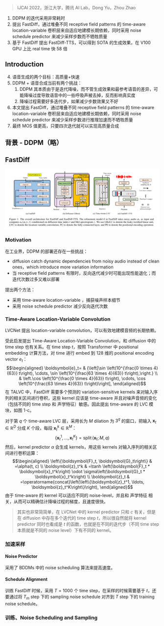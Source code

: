 > IJCAI 2022，浙江大学，腾讯 AI Lab，Dong Yu，Zhou Zhao

1. DDPM 的迭代采用非常耗时
2. 提出 FastDiff，通过堆叠不同 receptive field patterns 的 time-aware location-variable 卷积层来自适应地建模长期依赖，同时采用 noise schedule predictor 来减少采样步数而不牺牲质量
3. 基于 FastDiff 提出 FastDiff-TTS，可以得到 SOTA 的生成效果，在 V100 GPU 上比 real time 快 58 倍

## Introduction

4. 语音生成的两个目标：高质量+快速
5. DDPM + 语音合成当前有两个挑战：
	1. DDPM 其本质由于是迭代降噪，而不管生成效果和最参考语音的差异，可能降噪过度导致语音中的一些呼吸声被去掉，反而影响真实度
	2. 降噪过程需要好多迭代步，如果减少步数效果又不好
6. 本文提出 FastDiff，通过堆叠不同 receptive field patterns 的 time-aware location-variable 卷积层来自适应地建模长期依赖，同时采用 noise schedule predictor 来减少采样步数进行推理加速而不牺牲质量
7. 最终 MOS 值更高，只要四次迭代就可以实现高质量合成

## 背景 - DDPM（略）

## FastDiff

![](image/Pasted%20image%2020230527105114.png)
### Motivation

在工业界，DDPM 的部署还存在一些挑战：
+ diffusion catch dynamic dependencies from noisy audio instead of clean ones，which introduce more variation information
+ 当 receptive field patterns 有限时，反向迭代减少时可能出现性能退化；而迭代次数过多又难以部署

提出两个方法：
+ 采用 time-aware location-variable ，捕获噪声样本细节
+ 采用 noise schedule predictor 减少反向迭代次数

### Time-Aware Location-Variable Convolution

LVCNet 提出 location-variable convolution，可以有效地建模音频的长期依赖。

受此启发提出 Time-Aware Location-Variable Convolution，和 diffusion 中的 time step 也有关系。在 time step $t$，按照 Transformer 中 positional embedding 计算方法，对 time 进行 embed 到 128 维的 positional encoding vector $e_t$：$$\begin{aligned}
\boldsymbol{e}_t= & {\left[\sin \left(10^{\frac{0 \times 4}{63}} t\right), \cdots, \sin \left(10^{\frac{63 \times 4}{63}} t\right),\right.} \\
& \left.\cos \left(10^{\frac{0 \times 4}{63}} t\right), \cdots, \cos \left(10^{\frac{63 \times 4}{63}} t\right)\right],
\end{aligned}$$
在 TALVC 中，FastDiff 需要多个预测的 variation-sensitive kernels 来对输入序列的相关区间进行卷积，这些 kernel 应该是 time-aware 并且对噪声音频的变化（包括不同的 time step 和 声学特征）敏感。因此提出 time-aware 的 LVC 模块，如图 1-c。

对于第 $q$ 个 time-aware LVC 层，采用长为 $M$ dilation 为 $3^q$ 的窗口，把输入 $\boldsymbol{x}_t\in\mathbb{R}^D$ 分成 $K$ 个段，每段 $\boldsymbol{x}_t^k\in\mathbb{R}^M$：$$\left\{\boldsymbol{x}_t^1, \ldots, \boldsymbol{x}_t^K\right\}=\operatorname{split}\left(\boldsymbol{x}_t ; M, q\right)$$
然后，kernel predictor $\alpha$ 会生成 kernels，用这些 kernels 对输入序列的相关区间进行卷积运算：$$\begin{aligned}
\left\{\boldsymbol{F}_t, \boldsymbol{G}_t\right\} & =\alpha(t, c) \\
\boldsymbol{z}_t^k & =\tanh \left(\boldsymbol{F}_t * \boldsymbol{x}_t^k\right) \odot \sigma\left(\boldsymbol{G}_t * \boldsymbol{x}_t^k\right) \\
\boldsymbol{z}_t & =\operatorname{concat}\left(\left\{\boldsymbol{z}_t^1, \ldots, \boldsymbol{z}_t^K\right\}\right),
\end{aligned}$$
由于 time-aware 的 kernel 可以适应不同的 noise-level，并且和 声学特征 相关，从而可以精确估计降噪过程的梯度，且速度很快。
> 其实也非常简简单，在 LVCNet 中的 kernel predictor 只和 $c$ 有关，但是在 diffusion 中存在多个迭代的 time step $t$，所以很自然就将  kernel predictor 同时也看成是 $t$ 的函数，也就是在不同的迭代步（不同 time step 本质就是不同的 noise  level）下有不同的 kernel。

### 加速采样

#### Noise Predictor

采用了 BDDMs 中的 noise scheduling 算法来提高速度。

#### Schedule Alignment

训练 FastDiff 时候，采用 $T=1000$ 个 time step，在采样的时候需要基于 $t$，还要通过将 $T_m$ step 下的 sampling noise schedule 对齐到 $T$ step 下的 training noise schedule。

### 训练、Noise Scheduling and Sampling

